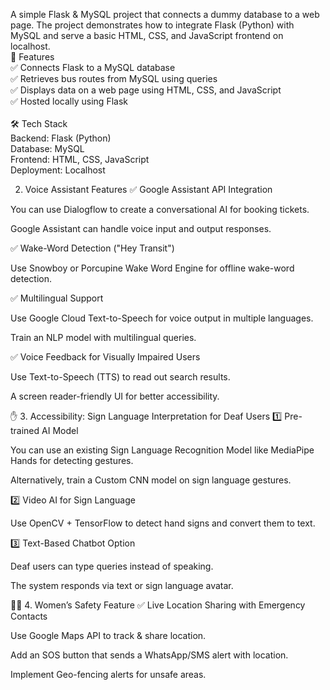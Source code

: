 A simple Flask & MySQL project that connects a dummy database to a web page. The project demonstrates how to integrate Flask (Python) with MySQL and serve a basic HTML, CSS, and JavaScript frontend on localhost.
<br>
🔹 Features  
✅ Connects Flask to a MySQL database  
✅ Retrieves bus routes from MySQL using queries  
✅ Displays data on a web page using HTML, CSS, and JavaScript  
✅ Hosted locally using Flask  
<br>
🛠 Tech Stack  
Backend: Flask (Python)  
Database: MySQL  
Frontend: HTML, CSS, JavaScript  
Deployment: Localhost  

2. Voice Assistant Features
✅ Google Assistant API Integration

You can use Dialogflow to create a conversational AI for booking tickets.

Google Assistant can handle voice input and output responses.

✅ Wake-Word Detection ("Hey Transit")

Use Snowboy or Porcupine Wake Word Engine for offline wake-word detection.

✅ Multilingual Support

Use Google Cloud Text-to-Speech for voice output in multiple languages.

Train an NLP model with multilingual queries.

✅ Voice Feedback for Visually Impaired Users

Use Text-to-Speech (TTS) to read out search results.

A screen reader-friendly UI for better accessibility.

✋ 3. Accessibility: Sign Language Interpretation for Deaf Users
1️⃣ Pre-trained AI Model

You can use an existing Sign Language Recognition Model like MediaPipe Hands for detecting gestures.

Alternatively, train a Custom CNN model on sign language gestures.

2️⃣ Video AI for Sign Language

Use OpenCV + TensorFlow to detect hand signs and convert them to text.

3️⃣ Text-Based Chatbot Option

Deaf users can type queries instead of speaking.

The system responds via text or sign language avatar.

👩‍🦰 4. Women’s Safety Feature
✅ Live Location Sharing with Emergency Contacts

Use Google Maps API to track & share location.

Add an SOS button that sends a WhatsApp/SMS alert with location.

Implement Geo-fencing alerts for unsafe areas.

